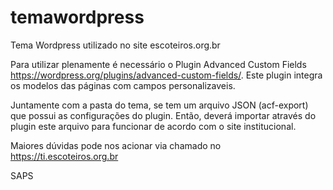 # temawordpress
Tema Wordpress utilizado no site escoteiros.org.br

Para utilizar plenamente é necessário o Plugin Advanced Custom Fields https://wordpress.org/plugins/advanced-custom-fields/.
Este plugin integra os modelos das páginas com campos personalizaveis.

Juntamente com a pasta do tema, se tem um arquivo JSON (acf-export) que possui as configurações do plugin.
Então, deverá importar através do plugin este arquivo para funcionar de acordo com o site institucional.

Maiores dúvidas pode nos acionar via chamado no https://ti.escoteiros.org.br

SAPS
